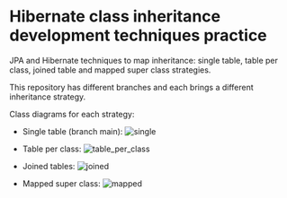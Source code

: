# Hibernate class inheritance development techniques practice

JPA and Hibernate techniques to map inheritance: single table, table per class, joined table and mapped super class strategies.

This repository has different branches and each brings a different inheritance strategy.

Class diagrams for each strategy:

* Single table (branch main): ![single](https://github.com/cesaugusto108/jpa-hib-inheritance/assets/93228693/03daeaaa-b401-45de-8c2b-47c0349ab1d1)

* Table per class: ![table_per_class](https://github.com/cesaugusto108/jpa-hib-inheritance/assets/93228693/c391109f-17d8-445e-95e4-43e6df6a7a02)

* Joined tables: ![joined](https://github.com/cesaugusto108/jpa-hib-inheritance/assets/93228693/0c59be00-8ee5-463d-83e7-76b813be9bbf)

* Mapped super class: ![mapped](https://github.com/cesaugusto108/jpa-hib-inheritance/assets/93228693/4b13a99d-d4a9-4ea5-bde2-12b01dff22a7)
